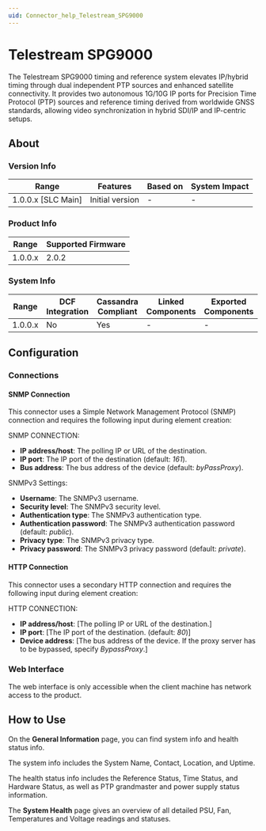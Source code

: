 ```yaml
---
uid: Connector_help_Telestream_SPG9000
---
```


# Telestream SPG9000

The Telestream SPG9000 timing and reference system elevates IP/hybrid timing through dual independent PTP sources and enhanced satellite connectivity. It provides two autonomous 1G/10G IP ports for Precision Time Protocol (PTP) sources and reference timing derived from worldwide GNSS standards, allowing video synchronization in hybrid SDI/IP and IP-centric setups.

## About

### Version Info

| Range              | Features        | Based on | System Impact |
|--------------------|-----------------|----------|---------------|
| 1.0.0.x [SLC Main] | Initial version | -        | -             |

### Product Info

| Range   | Supported Firmware |
|---------|--------------------|
| 1.0.0.x | 2.0.2              |

### System Info

| Range   | DCF Integration | Cassandra Compliant | Linked Components | Exported Components |
|---------|-----------------|---------------------|-------------------|---------------------|
| 1.0.0.x | No              | Yes                 | -                 | -                   |

## Configuration

### Connections

#### SNMP Connection

This connector uses a Simple Network Management Protocol (SNMP) connection and requires the following input during element creation:

SNMP CONNECTION:

- **IP address/host**: The polling IP or URL of the destination.
- **IP port**: The IP port of the destination (default: *161*).
- **Bus address**: The bus address of the device (default: *byPassProxy*).

SNMPv3 Settings:

- **Username**: The SNMPv3 username.
- **Security level**: The SNMPv3 security level.
- **Authentication type**: The SNMPv3 authentication type.
- **Authentication password**: The SNMPv3 authentication password (default: *public*).
- **Privacy type**: The SNMPv3 privacy type.
- **Privacy password**: The SNMPv3 privacy password (default: *private*).

#### HTTP Connection

This connector uses a secondary HTTP connection and requires the following input during element creation:

HTTP CONNECTION:

  - **IP address/host**: [The polling IP or URL of the destination.]
  - **IP port**: [The IP port of the destination. (default: *80*)]
  - **Device address**: [The bus address of the device. If the proxy server has to be bypassed, specify *BypassProxy*.]

### Web Interface

The web interface is only accessible when the client machine has network access to the product.

## How to Use

On the **General Information** page, you can find system info and health status info.

The system info includes the System Name, Contact, Location, and Uptime.

The health status info includes the Reference Status, Time Status, and Hardware Status, as well as PTP grandmaster and power supply status information.

The **System Health** page gives an overview of all detailed PSU, Fan, Temperatures and Voltage readings and statuses.
